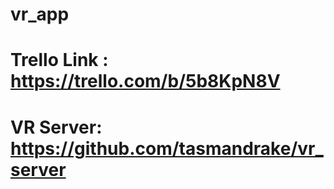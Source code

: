 # vr_app

# Trello Link : https://trello.com/b/5b8KpN8V

# VR Server: https://github.com/tasmandrake/vr_server
